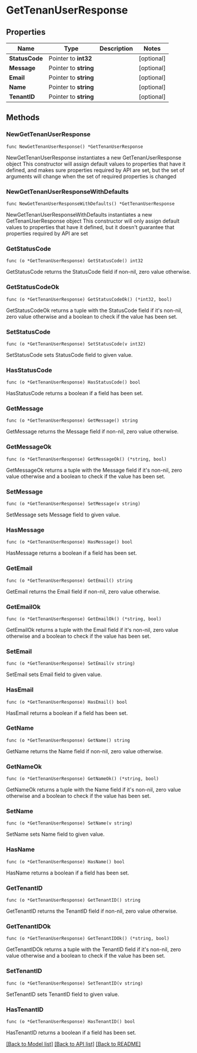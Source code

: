 # GetTenanUserResponse

## Properties

Name | Type | Description | Notes
------------ | ------------- | ------------- | -------------
**StatusCode** | Pointer to **int32** |  | [optional] 
**Message** | Pointer to **string** |  | [optional] 
**Email** | Pointer to **string** |  | [optional] 
**Name** | Pointer to **string** |  | [optional] 
**TenantID** | Pointer to **string** |  | [optional] 

## Methods

### NewGetTenanUserResponse

`func NewGetTenanUserResponse() *GetTenanUserResponse`

NewGetTenanUserResponse instantiates a new GetTenanUserResponse object
This constructor will assign default values to properties that have it defined,
and makes sure properties required by API are set, but the set of arguments
will change when the set of required properties is changed

### NewGetTenanUserResponseWithDefaults

`func NewGetTenanUserResponseWithDefaults() *GetTenanUserResponse`

NewGetTenanUserResponseWithDefaults instantiates a new GetTenanUserResponse object
This constructor will only assign default values to properties that have it defined,
but it doesn't guarantee that properties required by API are set

### GetStatusCode

`func (o *GetTenanUserResponse) GetStatusCode() int32`

GetStatusCode returns the StatusCode field if non-nil, zero value otherwise.

### GetStatusCodeOk

`func (o *GetTenanUserResponse) GetStatusCodeOk() (*int32, bool)`

GetStatusCodeOk returns a tuple with the StatusCode field if it's non-nil, zero value otherwise
and a boolean to check if the value has been set.

### SetStatusCode

`func (o *GetTenanUserResponse) SetStatusCode(v int32)`

SetStatusCode sets StatusCode field to given value.

### HasStatusCode

`func (o *GetTenanUserResponse) HasStatusCode() bool`

HasStatusCode returns a boolean if a field has been set.

### GetMessage

`func (o *GetTenanUserResponse) GetMessage() string`

GetMessage returns the Message field if non-nil, zero value otherwise.

### GetMessageOk

`func (o *GetTenanUserResponse) GetMessageOk() (*string, bool)`

GetMessageOk returns a tuple with the Message field if it's non-nil, zero value otherwise
and a boolean to check if the value has been set.

### SetMessage

`func (o *GetTenanUserResponse) SetMessage(v string)`

SetMessage sets Message field to given value.

### HasMessage

`func (o *GetTenanUserResponse) HasMessage() bool`

HasMessage returns a boolean if a field has been set.

### GetEmail

`func (o *GetTenanUserResponse) GetEmail() string`

GetEmail returns the Email field if non-nil, zero value otherwise.

### GetEmailOk

`func (o *GetTenanUserResponse) GetEmailOk() (*string, bool)`

GetEmailOk returns a tuple with the Email field if it's non-nil, zero value otherwise
and a boolean to check if the value has been set.

### SetEmail

`func (o *GetTenanUserResponse) SetEmail(v string)`

SetEmail sets Email field to given value.

### HasEmail

`func (o *GetTenanUserResponse) HasEmail() bool`

HasEmail returns a boolean if a field has been set.

### GetName

`func (o *GetTenanUserResponse) GetName() string`

GetName returns the Name field if non-nil, zero value otherwise.

### GetNameOk

`func (o *GetTenanUserResponse) GetNameOk() (*string, bool)`

GetNameOk returns a tuple with the Name field if it's non-nil, zero value otherwise
and a boolean to check if the value has been set.

### SetName

`func (o *GetTenanUserResponse) SetName(v string)`

SetName sets Name field to given value.

### HasName

`func (o *GetTenanUserResponse) HasName() bool`

HasName returns a boolean if a field has been set.

### GetTenantID

`func (o *GetTenanUserResponse) GetTenantID() string`

GetTenantID returns the TenantID field if non-nil, zero value otherwise.

### GetTenantIDOk

`func (o *GetTenanUserResponse) GetTenantIDOk() (*string, bool)`

GetTenantIDOk returns a tuple with the TenantID field if it's non-nil, zero value otherwise
and a boolean to check if the value has been set.

### SetTenantID

`func (o *GetTenanUserResponse) SetTenantID(v string)`

SetTenantID sets TenantID field to given value.

### HasTenantID

`func (o *GetTenanUserResponse) HasTenantID() bool`

HasTenantID returns a boolean if a field has been set.


[[Back to Model list]](../README.md#documentation-for-models) [[Back to API list]](../README.md#documentation-for-api-endpoints) [[Back to README]](../README.md)


